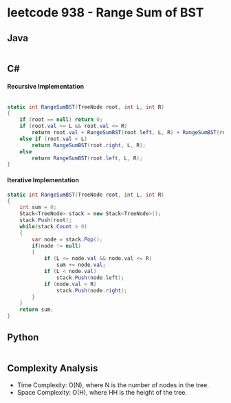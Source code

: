 # leetcode 938 - Range Sum of BST

## Java
```Java
```

## C#
#### Recursive Implementation
```C#

static int RangeSumBST(TreeNode root, int L, int R)
{
    if (root == null) return 0;
    if (root.val >= L && root.val <= R)
        return root.val + RangeSumBST(root.left, L, R) + RangeSumBST(root.right, L, R);
    else if (root.val < L)
        return RangeSumBST(root.right, L, R);
    else
        return RangeSumBST(root.left, L, R);
}
```
#### Iterative Implementation
```C#
static int RangeSumBST(TreeNode root, int L, int R)
{
    int sum = 0;
    Stack<TreeNode> stack = new Stack<TreeNode>();
    stack.Push(root);
    while(stack.Count > 0)
    {
        var node = stack.Pop();
        if(node != null)
        {
            if (L <= node.val && node.val <= R)
                sum += node.val;
            if (L < node.val)
                stack.Push(node.left);
            if (node.val < R)
                stack.Push(node.right);
        }
    }
    return sum;
}
```

## Python
```Python
```

## Complexity Analysis

* Time Complexity: O(N), where N is the number of nodes in the tree.
* Space Complexity: O(H), where HH is the height of the tree.
